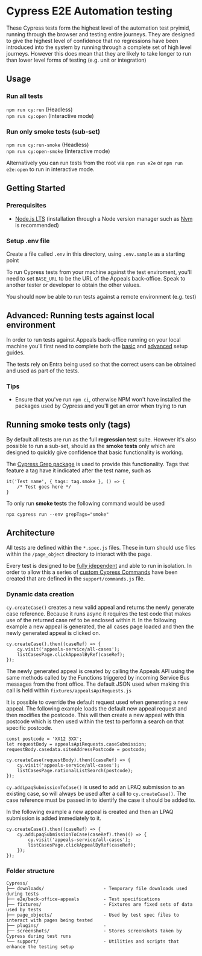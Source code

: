 # Cypress E2E Automation testing

These Cypress tests form the highest level of the automation test pryimid, running through the browser and testing entire journeys. They are designed to give the highest level of confidence that no regressions have been introduced into the system by running through a complete set of high level journeys. However this does mean that they are likely to take longer to run than lower level forms of testing (e.g. unit or integration)

## Usage

### Run all tests

`npm run cy:run` (Headless)\
`npm run cy:open` (Interactive mode)

### Run only smoke tests (sub-set)

`npm run cy:run-smoke` (Headless)\
`npm run cy:open-smoke` (Interactive mode)

Alternatively you can run tests from the root via `npm run e2e` or `npm run e2e:open` to run in interactive mode.

## Getting Started

### Prerequisites

- [Node.js LTS](https://nodejs.org/en/) (installation through a Node version manager such as [Nvm](https://github.com/nvm-sh/nvm) is recommended)

### Setup .env file

Create a file called `.env` in this directory, using `.env.sample` as a starting point

To run Cypress tests from your machine against the test enviroment, you'll need to set `BASE_URL` to be the URL of the Appeals back-office. Speak to another tester or developer to obtain the other values.

You should now be able to run tests against a remote environment (e.g. test)

## Advanced: Running tests against local environment

In order to run tests against Appeals back-office running on your local machine you'll first need to complete both the [basic](https://github.com/Planning-Inspectorate/appeals-back-office/blob/main/docs/basic-setup.md) and [advanced](https://github.com/Planning-Inspectorate/appeals-back-office/blob/main/docs/advanced-setup.md) setup guides.

The tests rely on Entra being used so that the correct users can be obtained and used as part of the tests.

### Tips

- Ensure that you've run `npm ci`, otherwise NPM won't have installed the packages used by Cypress and you'll get an error when trying to run

## Running smoke tests only (tags)

By default all tests are run as the full **regression test** suite. However it's also possible to run a sub-set, should as the **smoke tests** only which are designed to quickly give confidence that basic functionality is working.

The [Cypress Grep package](https://github.com/cypress-io/cypress/tree/develop/npm/grep) is used to provide this functionality. Tags that feature a tag have it indicated after the test name, such as

```
it('Test name', { tags: tag.smoke }, () => {
	/* Test goes here */
}
```

To only run **smoke tests** the following command would be used

```
npx cypress run --env grepTags="smoke"
```

## Architecture

All tests are defined within the `*.spec.js` files. These in turn should use files within the `/page_object` directory to interact with the page.

Every test is designed to be [fully idependent](https://docs.cypress.io/guides/references/best-practices#Having-Tests-Rely-On-The-State-Of-Previous-Tests) and able to run in isolation. In order to allow this a series of [custom Cypress Commands](https://docs.cypress.io/api/cypress-api/custom-commands) have been created that are defined in the `support/commands.js` file.

### Dynamic data creation

`cy.createCase()` creates a new valid appeal and returns the newly generate case reference. Because it runs async it requires the test code that makes use of the returned case ref to be enclosed within it. In the following example a new appeal is generated, the all cases page loaded and then the newly generated appeal is clicked on.

```
cy.createCase().then((caseRef) => {
	cy.visit('appeals-service/all-cases');
	listCasesPage.clickAppealByRef(caseRef);
});
```

The newly generated appeal is created by calling the Appeals API using the same methods called by the Functions triggered by incoming Service Bus messages from the front office. The default JSON used when making this call is held within `fixtures/appealsApiRequests.js`

It is possible to override the default request used when generating a new appeal. The following example loads the default new appeal request and then modifies the postcode. This will then create a new appeal with this postcode which is then used within the test to perform a search on that specific postcode.

```
const postcode = 'XX12 3XX';
let requestBody = appealsApiRequests.caseSubmission;
requestBody.casedata.siteAddressPostcode = postcode;

cy.createCase(requestBody).then((caseRef) => {
	cy.visit('appeals-service/all-cases');
	listCasesPage.nationalListSearch(postcode);
});
```

`cy.addLpaqSubmissionToCase()` is used to add an LPAQ submission to an existing case, so will always be used after a call to `cy.createCase()`. The case reference must be passed in to identify the case it should be added to.

In the following example a new appeal is created and then an LPAQ submission is added immediately to it.

```
cy.createCase().then((caseRef) => {
	cy.addLpaqSubmissionToCase(caseRef).then(() => {
		cy.visit('appeals-service/all-cases');
		listCasesPage.clickAppealByRef(caseRef);
	});
});
```

### Folder structure

```
Cypress/
├── downloads/       				- Temporary file downloads used during tests
├── e2e/back-office-appeals         - Test specifications
├── fixtures/        				- Fixtures are fixed sets of data used by tests
├── page_objects/    				- Used by test spec files to interact with pages being tested
├── plugins/						-
├── screenshots/					- Stores screenshots taken by Cypress during test runs
└── support/						- Utilities and scripts that enhance the testing setup
```
